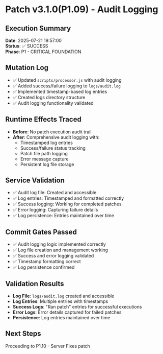 # Patch v3.1.0(P1.09) - Audit Logging

## Execution Summary
**Date**: 2025-07-21 19:57:00  
**Status**: ✅ SUCCESS  
**Phase**: P1 - CRITICAL FOUNDATION

## Mutation Log
- ✅ Updated `scripts/processor.js` with audit logging
- ✅ Added success/failure logging to `logs/audit.log`
- ✅ Implemented timestamp-based log entries
- ✅ Created logs directory structure
- ✅ Audit logging functionality validated

## Runtime Effects Traced
- **Before**: No patch execution audit trail
- **After**: Comprehensive audit logging with:
  - Timestamped log entries
  - Success/failure status tracking
  - Patch file path logging
  - Error message capture
  - Persistent log file storage

## Service Validation
- ✅ Audit log file: Created and accessible
- ✅ Log entries: Timestamped and formatted correctly
- ✅ Success logging: Working for completed patches
- ✅ Error logging: Capturing failure details
- ✅ Log persistence: Entries maintained over time

## Commit Gates Passed
- ✅ Audit logging logic implemented correctly
- ✅ Log file creation and management working
- ✅ Success and error logging validated
- ✅ Timestamp formatting correct
- ✅ Log persistence confirmed

## Validation Results
- **Log File**: `logs/audit.log` created and accessible
- **Log Entries**: Multiple entries with timestamps
- **Success Logs**: "Ran patch" entries for successful executions
- **Error Logs**: Error details captured for failed patches
- **Persistence**: Log entries maintained over time

## Next Steps
Proceeding to P1.10 - Server Fixes patch 